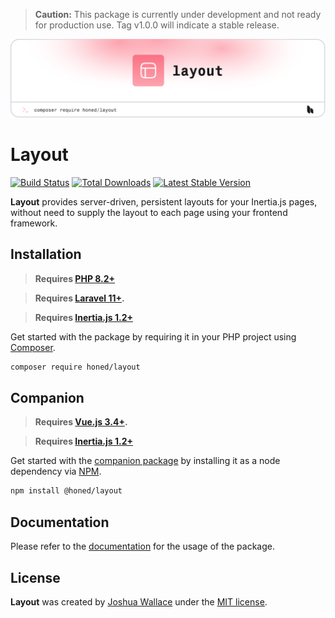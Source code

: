 > **Caution:** This package is currently under development and not ready for production use. Tag v1.0.0 will indicate a stable release.

<a href="https://honed.dev/layout">
    <picture>
        <source media="(prefers-color-scheme: dark)" srcset="art/header-dark.png">
        <img alt="" src="art/header-light.png">
    </picture>
</a>

# Layout

<p>
    <a href="https://github.com/honedlabs/layout/actions"><img src="https://github.com/honedlabs/layout/actions/workflows/tests.yml/badge.svg" alt="Build Status"></a>
    <a href="https://packagist.org/packages/honed/layout"><img src="https://img.shields.io/packagist/dt/honed/layout" alt="Total Downloads"></a>
    <a href="https://packagist.org/packages/honed/layout"><img src="https://img.shields.io/packagist/v/honed/layout" alt="Latest Stable Version"></a>
</p>

**Layout** provides server-driven, persistent layouts for your Inertia.js pages, without need to supply the layout to each page using your frontend framework.

## Installation

> **Requires [PHP 8.2+](https://php.net/releases/)**

> **Requires [Laravel 11+](https://laravel.com/docs/releases).**

> **Requires [Inertia.js 1.2+](https://inertiajs.com/server-side-setup)**

Get started with the package by requiring it in your PHP project using [Composer](https://getcomposer.org/).

```bash
composer require honed/layout
```

## Companion

> **Requires [Vue.js 3.4+](https://vuejs.org/about/releases.html).**

> **Requires [Inertia.js 1.2+](https://inertiajs.com/client-side-setup)**

Get started with the [companion package](https://github.com/honedlabs/layout-vue) by installing it as a node dependency via [NPM](https://npmjs.com).

```bash
npm install @honed/layout
```

## Documentation

Please refer to the [documentation](https://honed.dev/layout) for the usage of the package.

## License

**Layout** was created by [Joshua Wallace](https://joshua-wallace.com) under the [MIT license](https://opensource.org/licenses/MIT).